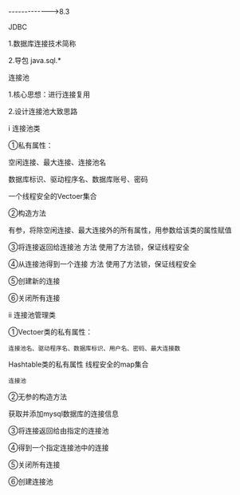 ------------->8.3

JDBC

1.数据库连接技术简称

2.导包  java.sql.*

连接池

1.核心思想：进行连接复用

2.设计连接池大致思路



ⅰ   连接池类

①私有属性：

空闲连接、最大连接、连接池名

数据库标识、驱动程序名、数据库账号、密码

一个线程安全的Vectoer集合

②构造方法

有参，将除空闲连接、最大连接外的所有属性，用参数给该类的属性赋值

③将连接返回给连接池     方法     使用了方法锁，保证线程安全

④从连接池得到一个连接   方法      使用了方法锁，保证线程安全

⑤创建新的连接

⑥关闭所有连接



ⅱ  连接池管理类

①Vectoer类的私有属性：

```
连接池名、驱动程序名、数据库标识、用户名、密码、最大连接数
```

Hashtable类的私有属性    线程安全的map集合    

```
连接池
```

②无参的构造方法

获取并添加mysql数据库的连接信息

③将连接返回给由指定的连接池

④得到一个指定连接池中的连接

⑤关闭所有连接

⑥创建连接池
